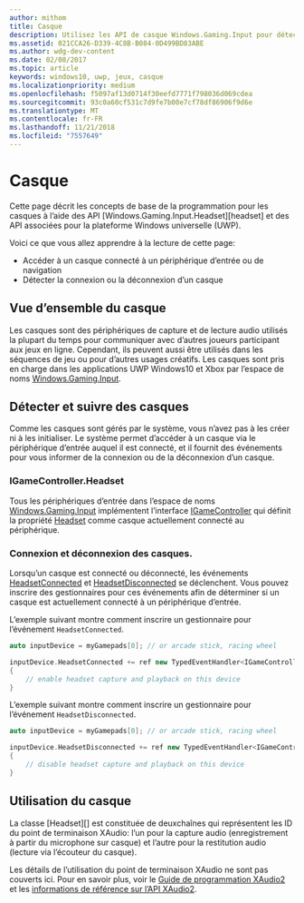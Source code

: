 ```yaml
---
author: mithom
title: Casque
description: Utilisez les API de casque Windows.Gaming.Input pour détecter les casques, capturer la voix des joueurs et lire du contenu audio.
ms.assetid: 021CCA26-D339-4C8B-B084-0D499BD83ABE
ms.author: wdg-dev-content
ms.date: 02/08/2017
ms.topic: article
keywords: windows10, uwp, jeux, casque
ms.localizationpriority: medium
ms.openlocfilehash: f5097af13d0714f30eefd7771f798036d069cdea
ms.sourcegitcommit: 93c0a60cf531c7d9fe7b00e7cf78df86906f9d6e
ms.translationtype: MT
ms.contentlocale: fr-FR
ms.lasthandoff: 11/21/2018
ms.locfileid: "7557649"
---
```

# <a name="headset"></a>Casque

Cette page décrit les concepts de base de la programmation pour les casques à l’aide des API [Windows.Gaming.Input.Headset][headset] et des API associées pour la plateforme Windows universelle (UWP).

Voici ce que vous allez apprendre à la lecture de cette page:
* Accéder à un casque connecté à un périphérique d’entrée ou de navigation
* Détecter la connexion ou la déconnexion d’un casque


## <a name="headset-overview"></a>Vue d’ensemble du casque

Les casques sont des périphériques de capture et de lecture audio utilisés la plupart du temps pour communiquer avec d’autres joueurs participant aux jeux en ligne. Cependant, ils peuvent aussi être utilisés dans les séquences de jeu ou pour d’autres usages créatifs. Les casques sont pris en charge dans les applications UWP Windows10 et Xbox par l’espace de noms [Windows.Gaming.Input][].


## <a name="detect-and-track-headsets"></a>Détecter et suivre des casques

Comme les casques sont gérés par le système, vous n’avez pas à les créer ni à les initialiser. Le système permet d’accéder à un casque via le périphérique d’entrée auquel il est connecté, et il fournit des événements pour vous informer de la connexion ou de la déconnexion d’un casque.

### <a name="igamecontrollerheadset"></a>IGameController.Headset

Tous les périphériques d’entrée dans l’espace de noms [Windows.Gaming.Input][] implémentent l’interface [IGameController][] qui définit la propriété [Headset][igamecontroller.headset] comme casque actuellement connecté au périphérique.

### <a name="connecting-and-disconnecting-headsets"></a>Connexion et déconnexion des casques.

Lorsqu’un casque est connecté ou déconnecté, les événements [HeadsetConnected][igamecontroller.headsetconnected] et [HeadsetDisconnected][igamecontroller.headsetdisconnected] se déclenchent. Vous pouvez inscrire des gestionnaires pour ces événements afin de déterminer si un casque est actuellement connecté à un périphérique d’entrée.

L’exemple suivant montre comment inscrire un gestionnaire pour l’événement `HeadsetConnected`.

```cpp
auto inputDevice = myGamepads[0]; // or arcade stick, racing wheel

inputDevice.HeadsetConnected += ref new TypedEventHandler<IGameController^, Headset^>(IGameController^ device, Headset^ headset)
{
    // enable headset capture and playback on this device
}
```

L’exemple suivant montre comment inscrire un gestionnaire pour l’événement `HeadsetDisconnected`.

```cpp
auto inputDevice = myGamepads[0]; // or arcade stick, racing wheel

inputDevice.HeadsetDisconnected += ref new TypedEventHandler<IGameController^, Headset^>(IGameController^ device, Headset^ headset)
{
    // disable headset capture and playback on this device
}
```

## <a name="using-the-headset"></a>Utilisation du casque

La classe [Headset][] est constituée de deuxchaînes qui représentent les ID du point de terminaison XAudio: l’un pour la capture audio (enregistrement à partir du microphone sur casque) et l’autre pour la restitution audio (lecture via l’écouteur du casque).

Les détails de l’utilisation du point de terminaison XAudio ne sont pas couverts ici. Pour en savoir plus, voir le [Guide de programmation XAudio2](https://msdn.microsoft.com/library/windows/desktop/ee415737.aspx) et les [informations de référence sur l’API XAudio2](https://msdn.microsoft.com/library/windows/desktop/ee415899.aspx).


[Windows.Gaming.Input]: https://msdn.microsoft.com/library/windows/apps/windows.gaming.input.aspx
[igamecontroller]: https://msdn.microsoft.com/library/windows/apps/windows.gaming.input.igamecontroller.aspx
[igamecontroller.headset]: https://msdn.microsoft.com/library/windows/apps/windows.gaming.input.igamecontroller.headset.aspx
[igamecontroller.headsetconnected]: https://msdn.microsoft.com/library/windows/apps/windows.gaming.input.igamecontroller.headsetconnected.aspx
[igamecontroller.headsetdisconnected]: https://msdn.microsoft.com/library/windows/apps/windows.gaming.input.igamecontroller.headsetdisconnected.aspx
[casque]: https://msdn.microsoft.com/library/windows/apps/windows.gaming.input.headset.aspx
